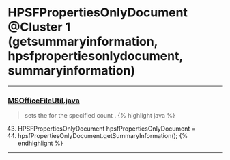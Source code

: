 # HPSFPropertiesOnlyDocument @Cluster 1 (getsummaryinformation, hpsfpropertiesonlydocument, summaryinformation)

***

### [MSOfficeFileUtil.java](https://searchcode.com/codesearch/view/116052780/)
> sets the for the specified count . 
{% highlight java %}
43. HPSFPropertiesOnlyDocument hpsfPropertiesOnlyDocument =
47.   hpsfPropertiesOnlyDocument.getSummaryInformation();
{% endhighlight %}

***

